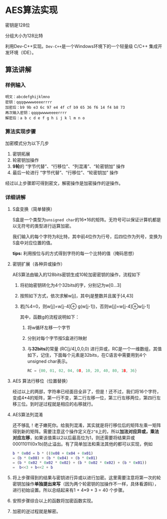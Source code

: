 # AES算法实现

密钥是128位

分组大小为128比特

利用Dev-C++实现。`Dev-C++`是一个Windows环境下的一个轻量级 C/C++ 集成开发环境（IDE）。

## 算法讲解

### 样例输入

```
明文：abcdefghijklmno
密钥：qqqqwwwweeeerrrr
加密后：b9 9b e3 6c 97 e4 4f cf b9 65 36 f6 14 f4 b8 73
再次输入密钥：qqqqwwwweeeerrrr
解密后：a b c d e f g h i j k l m n o
```

### 算法实现步骤

加密模式分为以下几步

1. 密钥拓展
2. 轮密钥加操作
3. **9轮**的  “字节代替”、“行移位”、“列混淆”、“轮密钥加” 操作
4. 最后一轮进行 “字节代替”、“行移位”、“轮密钥加” 操作

经过以上步骤即可得到密文，解密操作是加密操作的逆操作。

### 详细讲解

1. S盒变换（简单替换）

   S盒是一个类型为`unsigned char`的16*16的矩阵。无符号可以保证计算机都是以无符号的类型进行运算加密。

   我们输入的每个字符为8比特，其中前4位作为行号，后四位作为列号，变换为S盒中对应位置的值。

   **tips:** 利用按位与的方式得到字符的每一个比特的值（掩码思想）

2. 密钥扩展（各种异或操作）

   AES算法由输入的128bits密钥生成10轮加密密钥的操作，流程如下

   1. 将初始密钥转化为4个32bits的字，分别记为w[0...3]

   2. 按照如下方式，依次求解w[j]，其中j是整数并且属于[4,43]

   3. 若j%4=0，则w[j]=w[j-4]⊕ g(w[j-1])，否则w[j]=w[j-4]⊕w[j-1]

      其中，函数g的流程说明如下：

      1. 将w循环左移一个字节

      2. 分别对每个字节按S盒进行映射

      3. 与**32bits**的常量 (RC[j/4],0,0,0) 进行异或，RC是一个一维数组，其值如下，记住，下面每个元素是32bits，在C语言中需要用到4个unsigned char表示。

         ``` c
         RC = {00, 01, 02, 04, 08, 10, 20, 40, 80, 1B, 36}
         ```

3. AES 算法行移位（位置替换）

   经过以上的两部，字符串已经面目全非了，但是！还不过，我们将16个字符，变成4*4的矩阵，第一行不变，第二行左移一位，第三行左移两位，第四行左移三位。到时逆过程就是相应的右移就行。                             

4. AES算法列混淆

   还不够乱！老子嫩死你。给我列混淆，其实就是将行移位后的矩阵左乘一矩阵得到新的矩阵。需要注意这个操作定义在`2^8`上的，所以**加法对应异或，乘法对应左移**，如果该值乘以2以后最高位为1，则还需要将结果异或00011011(0x1b)防止溢出。有了简单加法和乘法其他的都可以实现，例如

   ``` matlab
   b * 0x0d = b * ((0x08 + 0x04 + 0x01) 
   = (b * 0x08) + (b * 0x04) + (b * 0x01) 
   = (b * 0x02 * 0x02 * 0x02) + (b * 0x02 * 0x02) + (b * 0x01))
   =  b<<3 + b<<2 + b
   ```

5. 将上步骤得到的结果与密钥进行异或以进行加密。这里需要注意将第一次的轮密钥加操作**单独提出来写**（因为两个轮密钥的加操作不一样，具体看源码），进行初始设置。所以总结起来有1 + 4*9 + 3  = 40 个步骤。

6. 安照步骤综合以上的函数将加密函数实现。

7. 加密的逆过程就是解密。



